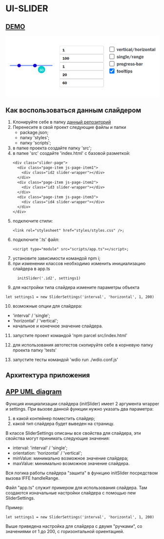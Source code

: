 # UI-SLIDER

## [DEMO](https://ukarpenkov.github.io/ui-slider/demo/)

![](https://raw.githubusercontent.com/ukarpenkov/ui-slider/main/src/img/uislider.png)

## Как воспользоваться данным слайдером

1. Клонируйте себе в папку [данный репозиторий](https://github.com/ukarpenkov/ui-slider)
2. Перенесите в свой проект следующие файлы и папки
   - package.json;
   - папку 'styles';
   - папку 'scripts';
3. в папке проекта создайте папку 'src';
4. в папке 'src' создайте 'index.html' с базовой разметкой:
   ```
   <div class="slider-page">
     <div class="page-item js-page-item1">
       <div class="id2 slider-wrapper"></div>
     </div>
     <div class="page-item js-page-item2">
       <div class="id3 slider-wrapper"></div>
     </div>
     <div class="page-item js-page-item3">
       <div class="id4 slider-wrapper"></div>
     </div>
   </div>
   ```
5. подключите стили:
   ```
   <link rel="stylesheet" href="styles/styles.css" />;
   ```
6. подключите '.ts' файл:
   ```
   <script type="module" src="scripts/app.ts"></script>;
   ```
7. установите зависимости командой npm i;
8. при изменении классов необходимо изменить инициализацию слайдера в app.ts
   ```
     initSlider('.id2', settings1)
   ```
9. для настройки типа слайдера измените параметры объекта

```
let settings1 = new SliderSettings('interval', 'horizontal', 1, 200)
```

10. возможные опции для слайдера:

- 'interval' / 'single';
- 'horizontal' / 'vertical';
- начальное и конечное значение слайдера.

11. запустите проект командой 'npm parcel src/index.html'

12. для использования автотестов скопируйте себе в корневую папку проекта папку 'tests'

13. запустите тесты командой 'wdio run ./wdio.conf.js'

## Архитектура приложения

## [APP UML diagram](https://viewer.diagrams.net/index.html?tags=%7B%7D&highlight=0000ff&edit=_blank&layers=1&nav=1#G1Ox9ASGbxKiB7AVY_K0LVlEeC8Fwm2Tb8)

Функция инициализации слайдера (initSlider) имеет 2 аргумента wrapper и settings.
При вызове данной функции нужно указать два параметра:

1. в какой контейнер поместить слайдер;
2. какой тип слайдера будет выведен на страницу.

В классе SliderSettings описаны все свойства для слайдера,
эти свойства могут принимать следующие значения:

- interval: 'interval' / 'single';
- orientation: 'horizontal' / 'vertical';
- minValue: минимально возможное значение слайдера;
- maxValue: минимально возможное значение слайдера.

Вся логика работы слайдера "зашита" в функцию initSlider посредством вызова IFFE handleRange.

Файл "app.ts" служит примером для использования слайдера.
Там создаются изначальные настройки слайдера с помощью
new SliderSettings.

Пример:

```
let settings1 = new SliderSettings('interval', 'horizontal', 1, 200)
```

Выше приведена настройка для слайдера с двумя "ручками", со
значениями от 1 до 200, с горизонтальной ориентацией.
